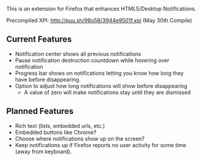 This is an extension for Firefox that enhances HTML5/Desktop Notifications.

Precompiled XPI: http://puu.sh/98o58/3944e9501f.xpi (May 30th Compile)

Current Features
---------
* Notification center shows all previous notifications
* Pause notification destruction countdown while hovering over notification
* Progress bar shows on notifications letting you know how long they have before disappearing.
* Option to adjust how long notifications will show before disappearing
	* A value of zero will make notifications stay until they are dismissed

Planned Features
---------
* Rich text (lists, embedded urls, etc.)
* Embedded buttons like Chrome?
* Choose where notifications show up on the screen?
* Keep notifications up if Firefox reports no user activity for some time (away from keyboard).
